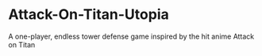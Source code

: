 # Attack-On-Titan-Utopia
 A one-player, endless tower defense game inspired by the hit anime Attack on Titan

